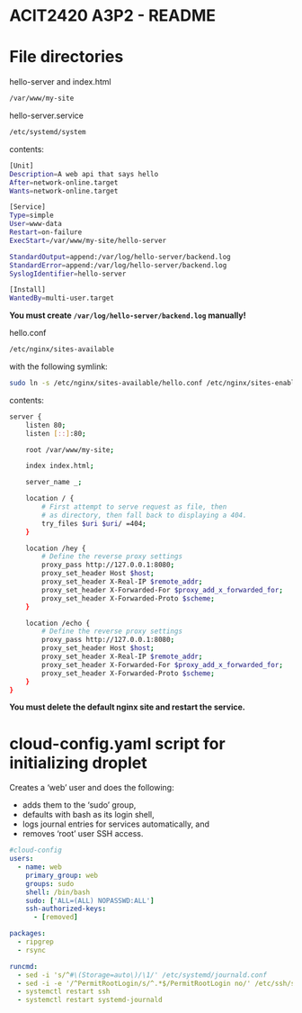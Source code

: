 # ACIT2420 A3P2 - README

# File directories

hello-server and index.html

```bash
/var/www/my-site
```

hello-server.service

```bash
/etc/systemd/system
```

contents:

```bash
[Unit]
Description=A web api that says hello
After=network-online.target
Wants=network-online.target

[Service]
Type=simple
User=www-data
Restart=on-failure
ExecStart=/var/www/my-site/hello-server

StandardOutput=append:/var/log/hello-server/backend.log
StandardError=append:/var/log/hello-server/backend.log
SyslogIdentifier=hello-server

[Install]
WantedBy=multi-user.target
```

**You must create `/var/log/hello-server/backend.log` manually!**

hello.conf

```bash
/etc/nginx/sites-available
```

with the following symlink:

```bash
sudo ln -s /etc/nginx/sites-available/hello.conf /etc/nginx/sites-enabled/hello.conf
```

contents:

```bash
server {
    listen 80;
    listen [::]:80;

    root /var/www/my-site;

    index index.html;

    server_name _;

    location / {
        # First attempt to serve request as file, then
        # as directory, then fall back to displaying a 404.
        try_files $uri $uri/ =404;
    }

    location /hey {
        # Define the reverse proxy settings
        proxy_pass http://127.0.0.1:8080;
        proxy_set_header Host $host;
        proxy_set_header X-Real-IP $remote_addr;
        proxy_set_header X-Forwarded-For $proxy_add_x_forwarded_for;
        proxy_set_header X-Forwarded-Proto $scheme;
    }

    location /echo {
        # Define the reverse proxy settings
        proxy_pass http://127.0.0.1:8080;
        proxy_set_header Host $host;
        proxy_set_header X-Real-IP $remote_addr;
        proxy_set_header X-Forwarded-For $proxy_add_x_forwarded_for;
        proxy_set_header X-Forwarded-Proto $scheme;
    }
}
```

******************************************You must delete the default nginx site and restart the service.******************************************

# cloud-config.yaml script for initializing droplet

Creates a ‘web’ user and does the following: 

- adds them to the ‘sudo’ group,
- defaults with bash as its login shell,
- logs journal entries for services automatically, and
- removes ‘root’ user SSH access.

```yaml
#cloud-config
users:
  - name: web
    primary_group: web
    groups: sudo
    shell: /bin/bash
    sudo: ['ALL=(ALL) NOPASSWD:ALL']
    ssh-authorized-keys:
      - [removed]

packages:
  - ripgrep
  - rsync

runcmd:
  - sed -i 's/^#\(Storage=auto\)/\1/' /etc/systemd/journald.conf
  - sed -i -e '/^PermitRootLogin/s/^.*$/PermitRootLogin no/' /etc/ssh/sshd_config
  - systemctl restart ssh
  - systemctl restart systemd-journald
```

